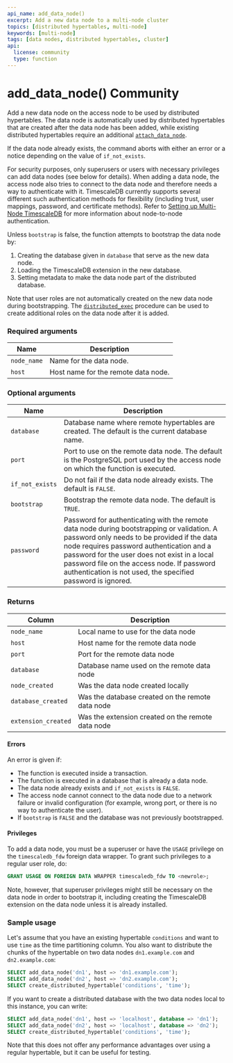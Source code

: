 ```yaml
---
api_name: add_data_node()
excerpt: Add a new data node to a multi-node cluster
topics: [distributed hypertables, multi-node]
keywords: [multi-node]
tags: [data nodes, distributed hypertables, cluster]
api:
  license: community
  type: function
---
```


# add_data_node() <Tag type="community">Community</Tag>

Add a new data node on the access node to be used by distributed
hypertables. The data node is automatically used by distributed
hypertables that are created after the data node has been added, while
existing distributed hypertables require an additional
[`attach_data_node`][attach_data_node].

If the data node already exists, the command aborts with either an
error or a notice depending on the value of `if_not_exists`.

For security purposes, only superusers or users with necessary
privileges can add data nodes (see below for details). When adding a
data node, the access node also tries to connect to the data node
and therefore needs a way to authenticate with it. TimescaleDB
currently supports several different such authentication methods for
flexibility (including trust, user mappings, password, and certificate
methods). Refer to [Setting up Multi-Node TimescaleDB][multinode] for more
information about node-to-node authentication.

Unless `bootstrap` is false, the function attempts to bootstrap
the data node by:

1.  Creating the database given in `database` that serve as the
   new data node.
1.  Loading the TimescaleDB extension in the new database.
1.  Setting metadata to make the data node part of the distributed
   database.

Note that user roles are not automatically created on the new data
node during bootstrapping. The [`distributed_exec`][distributed_exec]
procedure can be used to create additional roles on the data node
after it is added.

### Required arguments

| Name        | Description                         |
| ----------- | -----------                         |
| `node_name` | Name for the data node.             |
| `host`      | Host name for the remote data node. |

### Optional arguments

| Name                 | Description                                           |
|----------------------|-------------------------------------------------------|
| `database`           | Database name where remote hypertables are created. The default is the current database name. |
| `port`               | Port to use on the remote data node. The default is the PostgreSQL port used by the access node on which the function is executed. |
| `if_not_exists`      | Do not fail if the data node already exists. The default is `FALSE`. |
| `bootstrap`          | Bootstrap the remote data node. The default is `TRUE`. |
| `password`           | Password for authenticating with the remote data node during bootstrapping or validation. A password only needs to be provided if the data node requires password authentication and a password for the user does not exist in a local password file on the access node. If password authentication is not used, the specified password is ignored. |

### Returns

| Column              | Description                                       |
|---------------------|---------------------------------------------------|
| `node_name`         | Local name to use for the data node               |
| `host`              | Host name for the remote data node                |
| `port`              | Port for the remote data node                     |
| `database`          | Database name used on the remote data node        |
| `node_created`      | Was the data node created locally                 |
| `database_created`  | Was the database created on the remote data node  |
| `extension_created` | Was the extension created on the remote data node |

#### Errors

An error is given if:

*   The function is executed inside a transaction.
*   The function is executed in a database that is already a data node.
*   The data node already exists and `if_not_exists` is `FALSE`.
*   The access node cannot connect to the data node due to a network
  failure or invalid configuration (for example, wrong port, or there is no
  way to authenticate the user).
*   If `bootstrap` is `FALSE` and the database was not previously
  bootstrapped.

#### Privileges

To add a data node, you must be a superuser or have the `USAGE`
privilege on the `timescaledb_fdw` foreign data wrapper. To grant such
privileges to a regular user role, do:

```sql
GRANT USAGE ON FOREIGN DATA WRAPPER timescaledb_fdw TO <newrole>;
```

Note, however, that superuser privileges might still be necessary on
the data node in order to bootstrap it, including creating the
TimescaleDB extension on the data node unless it is already installed.

### Sample usage

Let's assume that you have an existing hypertable `conditions` and want to use
`time` as the time partitioning column. You also want to distribute the chunks
of the hypertable on two data nodes `dn1.example.com` and `dn2.example.com`:

```sql
SELECT add_data_node('dn1', host => 'dn1.example.com');
SELECT add_data_node('dn2', host => 'dn2.example.com');
SELECT create_distributed_hypertable('conditions', 'time');
```

If you want to create a distributed database with the two data nodes
local to this instance, you can write:

```sql
SELECT add_data_node('dn1', host => 'localhost', database => 'dn1');
SELECT add_data_node('dn2', host => 'localhost', database => 'dn2');
SELECT create_distributed_hypertable('conditions', 'time');
```

Note that this does not offer any performance advantages over using a
regular hypertable, but it can be useful for testing.

[attach_data_node]: /api/:currentVersion:/distributed-hypertables/attach_data_node/
[distributed_exec]: /api/:currentVersion:/distributed-hypertables/distributed_exec/
[multinode]: /self-hosted/:currentVersion:/multinode-timescaledb/multinode-auth/
